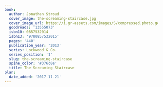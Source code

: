 ```yaml
---
book:
  author: Jonathan Stroud
  cover_image: the-screaming-staircase.jpg
  cover_image_url: https://i.gr-assets.com/images/S/compressed.photo.goodreads.com/books/1369670906l/13555073._SX98_.jpg
  goodreads: '13555073'
  isbn10: 0857532014
  isbn13: '9780857532015'
  pages: '440'
  publication_year: '2013'
  series: Lockwood & Co.
  series_position: '1'
  slug: the-screaming-staircase
  spine_color: '#376c8e'
  title: The Screaming Staircase
plan:
  date_added: '2017-11-21'
---
```

